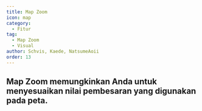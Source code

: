 ```yaml
---
title: Map Zoom
icon: map
category:
  - Fitur
tag:
  - Map Zoom
  - Visual
author: Schvis, Kaede, NatsumeAoii
order: 13
---
```


## Map Zoom memungkinkan Anda untuk menyesuaikan nilai pembesaran yang digunakan pada peta.